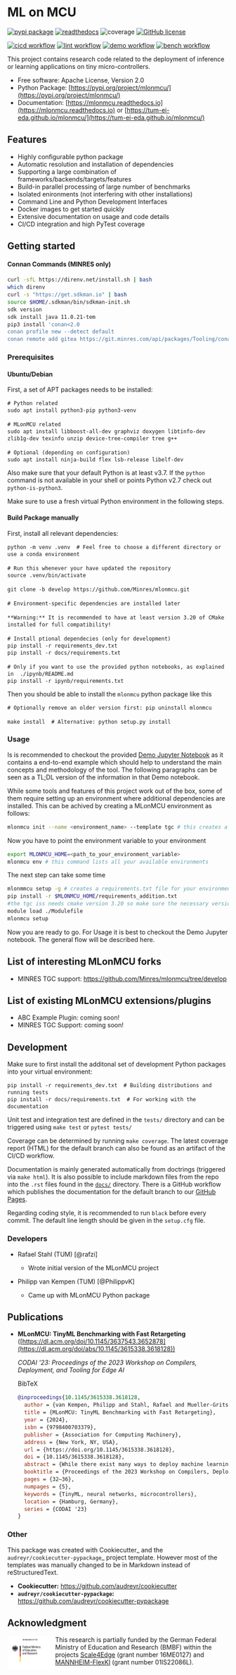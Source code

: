 # ML on MCU

[![pypi package](https://badge.fury.io/py/mlonmcu.svg)](https://pypi.org/project/mlonmcu)
[![readthedocs](https://readthedocs.org/projects/mlonmcu/badge/?version=latest)](https://mlonmcu.readthedocs.io/en/latest/?version=latest)
![coverage](https://byob.yarr.is/tum-ei-eda/mlonmcu/coverage)
[![GitHub license](https://img.shields.io/github/license/tum-ei-eda/mlonmcu.svg)](https://github.com/tum-ei-eda/mlonmcu/blob/main/LICENSE)

[![cicd workflow](https://github.com/tum-ei-eda/mlonmcu/actions/workflows/cicd.yml/badge.svg)](https://github.com/tum-ei-eda/mlonmcu/actions/workflows/cicd.yml)
[![lint workflow](https://github.com/tum-ei-eda/mlonmcu/actions/workflows/style.yml/badge.svg)](https://github.com/tum-ei-eda/mlonmcu/actions/workflows/style.yml)
[![demo workflow](https://github.com/tum-ei-eda/mlonmcu/actions/workflows/demo.yml/badge.svg)](https://github.com/tum-ei-eda/mlonmcu/actions/workflows/demo.yml)
[![bench workflow](https://github.com/tum-ei-eda/mlonmcu/actions/workflows/bench.yml/badge.svg)](https://github.com/tum-ei-eda/mlonmcu/actions/workflows/bench.yml)


This project contains research code related to the deployment of inference or learning applications on tiny micro-controllers.


* Free software: Apache License, Version 2.0
* Python Package: [https://pypi.org/project/mlonmcu/](https://pypi.org/project/mlonmcu/)
* Documentation: [https://mlonmcu.readthedocs.io](https://mlonmcu.readthedocs.io) or [https://tum-ei-eda.github.io/mlonmcu/](https://tum-ei-eda.github.io/mlonmcu/)


## Features

- Highly configurable python package
- Automatic resolution and installation of dependencies
- Supporting a large combination of frameworks/backends/targets/features
- Build-in parallel processing of large number of benchmarks
- Isolated enironments (not interfering with other installations)
- Command Line and Python Development Interfaces
- Docker images to get started quickly
- Extensive documentation on usage and code details
- CI/CD integration and high PyTest coverage

## Getting started

#### Connan Commands (MINRES only)

```sh
curl -sfL https://direnv.net/install.sh | bash
which direnv
curl -s "https://get.sdkman.io" | bash
source $HOME/.sdkman/bin/sdkman-init.sh
sdk version
sdk install java 11.0.21-tem
pip3 install 'conan<2.0
conan profile new --detect default
conan remote add gitea https://git.minres.com/api/packages/Tooling/conan
```

### Prerequisites

#### Ubuntu/Debian

First, a set of APT packages needs to be installed:

```
# Python related
sudo apt install python3-pip python3-venv

# MLonMCU related
sudo apt install libboost-all-dev graphviz doxygen libtinfo-dev zlib1g-dev texinfo unzip device-tree-compiler tree g++

# Optional (depending on configuration)
sudo apt install ninja-build flex lsb-release libelf-dev
```

Also make sure that your default Python is at least v3.7. If the `python` command is not available in your shell or points Python v2.7 check out `python-is-python3`.


Make sure to use a fresh virtual Python environment in the following steps.

#### Build Package manually

First, install all relevant dependencies:

```
python -m venv .venv  # Feel free to choose a different directory or use a conda environment

# Run this whenever your have updated the repository
source .venv/bin/activate

git clone -b develop https://github.com/Minres/mlonmcu.git

# Environment-specific dependencies are installed later

**Warning:** It is recommended to have at least version 3.20 of CMake installed for full compatibility!

# Install ptional dependecies (only for development)
pip install -r requirements_dev.txt
pip install -r docs/requirements.txt

# Only if you want to use the provided python notebooks, as explained in  ./ipynb/README.md
pip install -r ipynb/requirements.txt
```

Then you should be able to install the `mlonmcu` python package like this

```
# Optionally remove an older version first: pip uninstall mlonmcu

make install  # Alternative: python setup.py install
```
### Usage

Is is recommended to checkout the provided [Demo Jupyter Notebook](https://github.com/tum-ei-eda/mlonmcu/blob/main/ipynb/Demo.ipynb) as it contains a end-to-end example which should help to understand the main concepts and methodology of the tool. The following paragraphs can be seen as a TL;DL version of the information in that Demo notebook.

While some tools and features of this project work out of the box, some of them require setting up an environment where additional dependencies are installed. This can be achived by creating a MLonMCU environment as follows:

```bash
mlonmcu init --name <environment_name> --template tgc # this creates a mlonmcu environment
```

Now you have to point the environment variable to your environment
```bash
export MLONMCU_HOME=<path_to_your_environment_variable>
mlonmcu env # this command lists all your available environments
```

The next step can take some time
```bash
mlonmmcu setup -g # creates a requirements.txt file for your environment
pip install -r $MLONMCU_HOME/requirements_addition.txt
#the tgc iss needs cmake version 3.20 so make sure the necessary version is loaded before running mlonmcu setup
module load ./Modulefile
mlonmcu setup
```
Now you are ready to go. For Usage it is best to checkout the Demo Jupyter notebook. The general flow will be described here.

## List of interesting MLonMCU forks

- MINRES TGC support: https://github.com/Minres/mlonmcu/tree/develop

## List of existing MLonMCU extensions/plugins

- ABC Example Plugin: coming soon!
- MINRES TGC Support: coming soon!

## Development

Make sure to first install the additonal set of development Python packages into your virtual environment:

```
pip install -r requirements_dev.txt  # Building distributions and running tests
pip install -r docs/requirements.txt  # For working with the documentation
```

Unit test and integration test are defined in the `tests/` directory and can be triggered using `make test` or `pytest tests/`

Coverage can be determined by running `make coverage`. The latest coverage report (HTML) for the default branch can also be found as an artifact of the CI/CD workflow.

Documentation is mainly generated automatically from doctrings (triggered via `make html`). It is also possible to include markdown files from the repo into the `.rst` files found in the [`docs/`](./docs/) directory. There is a GitHub workflow which publishes the documentation for the default branch to our [GitHub Pages](https://tum-ei-eda.github.io/mlonmcu).

Regarding coding style, it is recommended to run `black` before every commit. The default line length should be given in the `setup.cfg` file.

### Developers

- Rafael Stahl (TUM) [@rafzi]

  - Wrote initial version of the MLonMCU project

- Philipp van Kempen (TUM) [@PhilippvK]

  - Came up with MLonMCU Python package

## Publications

- **MLonMCU: TinyML Benchmarking with Fast Retargeting** ([https://dl.acm.org/doi/10.1145/3637543.3652878](https://dl.acm.org/doi/abs/10.1145/3615338.3618128))

  *CODAI '23: Proceedings of the 2023 Workshop on Compilers, Deployment, and Tooling for Edge AI*

  BibTeX

  ```bibtex
  @inproceedings{10.1145/3615338.3618128,
    author = {van Kempen, Philipp and Stahl, Rafael and Mueller-Gritschneder, Daniel and Schlichtmann, Ulf},
    title = {MLonMCU: TinyML Benchmarking with Fast Retargeting},
    year = {2024},
    isbn = {9798400703379},
    publisher = {Association for Computing Machinery},
    address = {New York, NY, USA},
    url = {https://doi.org/10.1145/3615338.3618128},
    doi = {10.1145/3615338.3618128},
    abstract = {While there exist many ways to deploy machine learning models on microcontrollers, it is non-trivial to choose the optimal combination of frameworks and targets for a given application. Thus, automating the end-to-end benchmarking flow is of high relevance nowadays. A tool called MLonMCU is proposed in this paper and demonstrated by benchmarking the state-of-the-art TinyML frameworks TFLite for Microcontrollers and TVM effortlessly with a large number of configurations in a low amount of time.},
    booktitle = {Proceedings of the 2023 Workshop on Compilers, Deployment, and Tooling for Edge AI},
    pages = {32–36},
    numpages = {5},
    keywords = {TinyML, neural networks, microcontrollers},
    location = {Hamburg, Germany},
    series = {CODAI '23}
  }
  ```

### Other
This package was created with Cookiecutter_ and the `audreyr/cookiecutter-pypackage`_ project template. However most of the templates was manually changed to be in Markdown instead of reStructuredText.

- **Cookiecutter:** https://github.com/audreyr/cookiecutter
- **`audreyr/cookiecutter-pypackage`:** https://github.com/audreyr/cookiecutter-pypackage


## Acknowledgment

<img src="./BMBF_gefoerdert_2017_en.jpg" alt="drawing" height="75" align="left" >

This research is partially funded by the German Federal Ministry of Education and Research (BMBF) within
the projects [Scale4Edge](https://www.edacentrum.de/scale4edge/) (grant number 16ME0127) and [MANNHEIM-FlexKI](https://www.edacentrum.de/projekte/MANNHEIM-FlexKI) (grant number 01IS22086L).
